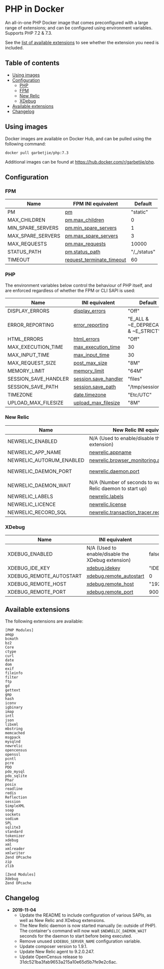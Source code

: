 PHP in Docker
=============

An all-in-one PHP Docker image that comes preconfigured with a large range of extensions; and can be configured using
environment variables. Supports PHP 7.2 & 7.3.

See the [list of available extensions](#available-extensions) to see whether the extension you need is included.

## Table of contents

* [Using images](#using-images)
* [Configuration](#configuration)
    * [PHP](#php)
    * [FPM](#fpm)
    * [New Relic](#new-relic)
    * [XDebug](#xdebug)
* [Available extensions](#available-extensions)
* [Changelog](#changelog)

## Using images

Docker images are available on Docker Hub, and can be pulled using the following command:

    docker pull garbetjie/php:7.3

Additional images can be found at https://hub.docker.com/r/garbetjie/php.

## Configuration

### FPM

| Name              | FPM INI equivalent                                                                                                 | Default     |
|-------------------|--------------------------------------------------------------------------------------------------------------------|-------------|
| PM                | [pm](https://www.php.net/manual/en/install.fpm.configuration.php#pm)                                               | "static"    |
| MAX_CHILDREN      | [pm.max_children](https://www.php.net/manual/en/install.fpm.configuration.php#pm.max-children)                     | 0           |
| MIN_SPARE_SERVERS | [pm.min_spare_servers](https://www.php.net/manual/en/install.fpm.configuration.php#pm.min-spare-servers)           | 1           |
| MAX_SPARE_SERVERS | [pm.max_spare_servers](https://www.php.net/manual/en/install.fpm.configuration.php#pm.max-spare-servers)           | 3           |
| MAX_REQUESTS      | [pm.max_requests](https://www.php.net/manual/en/install.fpm.configuration.php#pm.max-requests)                     | 10000       |
| STATUS_PATH       | [pm.status_path](https://www.php.net/manual/en/install.fpm.configuration.php#pm.status-path)                       | "/_/status" |
| TIMEOUT           | [request_terminate_timeout](https://www.php.net/manual/en/install.fpm.configuration.php#request-terminate-timeout) | 60          |

### PHP

The environment variables below control the behaviour of PHP itself, and are enforced regardless of whether the FPM or
CLI SAPI is used:

| Name                 | INI equivalent                                                                                           | Default                             |
|----------------------|----------------------------------------------------------------------------------------------------------|-------------------------------------|
| DISPLAY_ERRORS       | [display_errors](https://www.php.net/manual/en/errorfunc.configuration.php#ini.display-errors)           | "Off"                               |
| ERROR_REPORTING      | [error_reporting](https://www.php.net/manual/en/errorfunc.configuration.php#ini.error-reporting)         | "E_ALL & ~E_DEPRECATED & ~E_STRICT" |
| HTML_ERRORS          | [html_errors](https://www.php.net/manual/en/errorfunc.configuration.php#ini.html-errors)                 | "Off"                               |
| MAX_EXECUTION_TIME   | [max_execution_time](https://www.php.net/manual/en/info.configuration.php#ini.max-execution-time)        | 30                                  |
| MAX_INPUT_TIME       | [max_input_time](https://www.php.net/manual/en/info.configuration.php#ini.max-input-time)                | 30                                  |
| MAX_REQUEST_SIZE     | [post_max_size](https://www.php.net/manual/en/ini.core.php#ini.post-max-size)                            | "8M"                                |
| MEMORY_LIMIT         | [memory_limit](https://www.php.net/manual/en/ini.core.php#ini.memory-limit)                              | "64M"                               |
| SESSION_SAVE_HANDLER | [session.save_handler](https://www.php.net/manual/en/session.configuration.php#ini.session.save-handler) | "files"                             |
| SESSION_SAVE_PATH    | [session.save_path](https://www.php.net/manual/en/session.configuration.php#ini.session.save-path)       | "/tmp/sessions"                     |
| TIMEZONE             | [date.timezone](https://www.php.net/manual/en/datetime.configuration.php#ini.date.timezone)              | "Etc/UTC"                           |
| UPLOAD_MAX_FILESIZE  | [upload_max_filesize](https://www.php.net/manual/en/ini.core.php#ini.upload-max-filesize)                | "8M"                                |

### New Relic

| Name                     | New Relic INI equivalent                                                                                                                            | Default            |
|--------------------------|-----------------------------------------------------------------------------------------------------------------------------------------------------|--------------------|
| NEWRELIC_ENABLED         | N/A (Used to enable/disable the New Relic extension)                                                                                                | false              |
| NEWRELIC_APP_NAME        | [newrelic.appname](https://docs.newrelic.com/docs/agents/php-agent/configuration/php-agent-configuration#inivar-appname)                            | ""                 |
| NEWRELIC_AUTORUM_ENABLED | [newrelic.browser_monitoring.auto_instrument](https://docs.newrelic.com/docs/agents/php-agent/configuration/php-agent-configuration#inivar-autorum) | 0                  |
| NEWRELIC_DAEMON_PORT     | [newrelic.daemon.port](https://docs.newrelic.com/docs/agents/php-agent/configuration/php-agent-configuration#inivar-daemon-port)                    | "@newrelic-daemon" |
| NEWRELIC_DAEMON_WAIT     | N/A (Number of seconds to wait for New Relic daemon to start up)                                                                                    | 5                  |
| NEWRELIC_LABELS          | [newrelic.labels](https://docs.newrelic.com/docs/agents/php-agent/configuration/php-agent-configuration#inivar-labels)                              | ""                 |
| NEWRELIC_LICENCE         | [newrelic.license](https://docs.newrelic.com/docs/agents/php-agent/configuration/php-agent-configuration#inivar-license)                            | ""                 |
| NEWRELIC_RECORD_SQL      | [newrelic.transaction_tracer.record_sql](https://docs.newrelic.com/docs/agents/php-agent/configuration/php-agent-configuration#inivar-tt-sql)       | "obfuscated"       |

### XDebug

| Name                    | INI equivalent                                                                   | Default        |
|-------------------------|----------------------------------------------------------------------------------|----------------|
| XDEBUG_ENABLED          | N/A (Used to enable/disable the XDebug extension)                                | false          |
| XDEBUG_IDE_KEY          | [xdebug.idekey](https://xdebug.org/docs/all_settings#idekey)                     | "IDEKEY"       |
| XDEBUG_REMOTE_AUTOSTART | [xdebug.remote_autostart](https://xdebug.org/docs/all_settings#remote_autostart) | 0              |
| XDEBUG_REMOTE_HOST      | [xdebug.remote_host](https://xdebug.org/docs/all_settings#remote_host)           | "192.168.99.1" |
| XDEBUG_REMOTE_PORT      | [xdebug.remote_port](https://xdebug.org/docs/all_settings#remote_port)           | 9000           |

## Available extensions

The following extensions are available:

```
[PHP Modules]
amqp
bcmath
bz2
Core
ctype
curl
date
dom
exif
fileinfo
filter
ftp
gd
gettext
gmp
hash
iconv
igbinary
imap
intl
json
libxml
mbstring
memcached
msgpack
mysqlnd
newrelic
opencensus
openssl
pcntl
pcre
PDO
pdo_mysql
pdo_sqlite
Phar
posix
readline
redis
Reflection
session
SimpleXML
soap
sockets
sodium
SPL
sqlite3
standard
tokenizer
xdebug
xml
xmlreader
xmlwriter
Zend OPcache
zip
zlib

[Zend Modules]
Xdebug
Zend OPcache
```


## Changelog

* **2019-11-04**
    * Update the README to include configuration of various SAPIs, as well as New Relic and XDebug extensions.
    * The New Relic daemon is now started manually (ie: outside of PHP). The container's command will now wait `$NEWRELIC_DAEMON_WAIT`
      seconds for the daemon to start before being executed.
    * Remove unused `$XDEBUG_SERVER_NAME` configuration variable.
    * Update composer version to 1.9.1.
    * Update New Relic agent to 9.2.0.247.
    * Update OpenCensus release to 31dc521ba3fab9653a215a10e65d5b7fe9e2c6ac.

